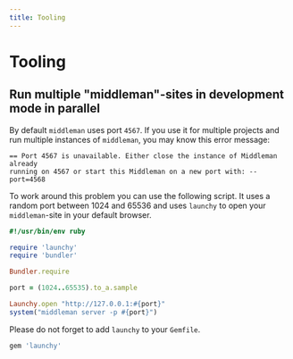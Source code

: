```yaml
---
title: Tooling
---
```


# Tooling

## Run multiple "middleman"-sites in development mode in parallel

By default `middleman` uses port `4567`. If you use it for multiple projects
and run multiple instances of `middleman`, you may know this error message:

```
== Port 4567 is unavailable. Either close the instance of Middleman already
running on 4567 or start this Middleman on a new port with: --port=4568
```

To work around this problem you can use the following script. It uses a random
port between 1024 and 65536 and uses `launchy` to open your `middleman`-site in
your default browser.


```ruby
#!/usr/bin/env ruby

require 'launchy'
require 'bundler'

Bundler.require

port = (1024..65535).to_a.sample

Launchy.open "http://127.0.0.1:#{port}"
system("middleman server -p #{port}")
```

Please do not forget to add `launchy` to your `Gemfile`.

```ruby
gem 'launchy'
```

